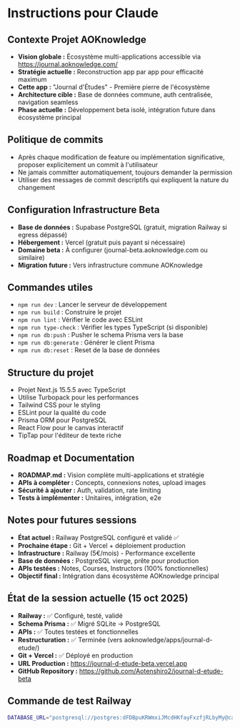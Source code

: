 # Instructions pour Claude

## Contexte Projet AOKnowledge
- **Vision globale :** Écosystème multi-applications accessible via https://journal.aoknowledge.com/
- **Stratégie actuelle :** Reconstruction app par app pour efficacité maximum
- **Cette app :** "Journal d'Études" - Première pierre de l'écosystème
- **Architecture cible :** Base de données commune, auth centralisée, navigation seamless
- **Phase actuelle :** Développement beta isolé, intégration future dans écosystème principal

## Politique de commits
- Après chaque modification de feature ou implémentation significative, proposer explicitement un commit à l'utilisateur
- Ne jamais committer automatiquement, toujours demander la permission
- Utiliser des messages de commit descriptifs qui expliquent la nature du changement

## Configuration Infrastructure Beta
- **Base de données :** Supabase PostgreSQL (gratuit, migration Railway si egress dépassé)
- **Hébergement :** Vercel (gratuit puis payant si nécessaire)
- **Domaine beta :** À configurer (journal-beta.aoknowledge.com ou similaire)
- **Migration future :** Vers infrastructure commune AOKnowledge

## Commandes utiles
- `npm run dev` : Lancer le serveur de développement
- `npm run build` : Construire le projet
- `npm run lint` : Vérifier le code avec ESLint
- `npm run type-check` : Vérifier les types TypeScript (si disponible)
- `npm run db:push` : Pusher le schema Prisma vers la base
- `npm run db:generate` : Générer le client Prisma
- `npm run db:reset` : Reset de la base de données

## Structure du projet
- Projet Next.js 15.5.5 avec TypeScript
- Utilise Turbopack pour les performances
- Tailwind CSS pour le styling
- ESLint pour la qualité du code
- Prisma ORM pour PostgreSQL
- React Flow pour le canvas interactif
- TipTap pour l'éditeur de texte riche

## Roadmap et Documentation
- **ROADMAP.md :** Vision complète multi-applications et stratégie
- **APIs à compléter :** Concepts, connexions notes, upload images
- **Sécurité à ajouter :** Auth, validation, rate limiting
- **Tests à implémenter :** Unitaires, intégration, e2e

## Notes pour futures sessions
- **État actuel :** Railway PostgreSQL configuré et validé ✅
- **Prochaine étape :** Git + Vercel + déploiement production
- **Infrastructure :** Railway (5€/mois) - Performance excellente
- **Base de données :** PostgreSQL vierge, prête pour production
- **APIs testées :** Notes, Courses, Instructors (100% fonctionnelles)
- **Objectif final :** Intégration dans écosystème AOKnowledge principal

## État de la session actuelle (15 oct 2025)
- **Railway :** ✅ Configuré, testé, validé
- **Schema Prisma :** ✅ Migré SQLite → PostgreSQL  
- **APIs :** ✅ Toutes testées et fonctionnelles
- **Restructuration :** ✅ Terminée (vers aoknowledge/apps/journal-d-etude/)
- **Git + Vercel :** ✅ Déployé en production
- **URL Production :** https://journal-d-etude-beta.vercel.app
- **GitHub Repository :** https://github.com/Aotenshiro2/journal-d-etude-beta

## Commande de test Railway
```bash
DATABASE_URL="postgresql://postgres:dFDBpuKRWmxiJMcdHKfayFxzfjRLbyMy@caboose.proxy.rlwy.net:14621/railway" npm run dev
```